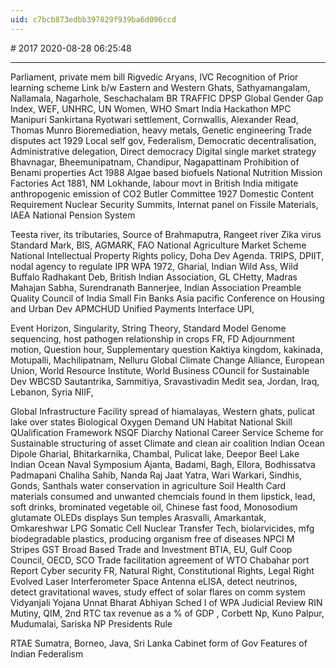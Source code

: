 ```yaml
---
uid: c7bcb873edbb397829f939ba6d096ccd
---
```


﻿# 2017
2020-08-28 06:25:48
            
---


Parliament, private mem bill
Rigvedic Aryans, IVC
Recognition of Prior learning scheme
Link b/w Eastern and Western Ghats, Sathyamangalam, Nallamala, Nagarhole, Seschachalam BR
TRAFFIC
DPSP
Global Gender Gap Index, WEF, UNHRC, UN Women, WHO
Smart India Hackathon
MPC
Manipuri Sankirtana
Ryotwari settlement, Cornwallis, Alexander Read, Thomas Munro
Bioremediation, heavy metals, Genetic engineering
Trade disputes act 1929
Local self gov, Federalism, Democratic decentralisation, Administrative delegation, Direct democracy
Digital single market strategy
Bhavnagar, Bheemunipatnam, Chandipur, Nagapattinam
Prohibition of Benami properties Act 1988
Algae based biofuels
National Nutrition Mission
Factories Act 1881, NM Lokhande, labour movt in British India
mitigate anthropogenic emission of CO2
Butler Committee 1927
Domestic Content Requirement
Nuclear Security Summits, Internat panel on Fissile Materials, IAEA
National Pension System

Teesta river, its tributaries, Source of Brahmaputra, Rangeet river
Zika virus
Standard Mark, BIS, AGMARK, FAO
National Agriculture Market Scheme
National Intellectual Property Rights policy, Doha Dev Agenda. TRIPS, DPIIT, nodal agency to regulate IPR
WPA 1972, Gharial, Indian Wild Ass, Wild Buffalo
Radhakant Deb, British Indian Association, GL CHetty, Madras Mahajan Sabha, Surendranath Bannerjee, Indian Association
Preamble
Quality Council of India
Small Fin Banks
Asia pacific Conference on Housing and Urban Dev APMCHUD
Unified Payments Interface UPI,

Event Horizon, Singularity, String Theory, Standard Model
Genome sequencing, host pathogen relationship in crops
FR, FD
Adjournment motion, Question hour, Supplementary question
Kaktiya kingdom, kakinada, Motupalli, Machilipatnam, Nelluru
Global Climate Change Alliance, European Union, World Resource Institute, World Business COuncil for Sustainable Dev WBCSD
Sautantrika, Sammitiya, Sravastivadin
Medit sea, Jordan, Iraq, Lebanon, Syria
NIIF,

Global Infrastructure Facility
spread of hiamalayas, Western ghats, pulicat lake over states
Biological Oxygen Demand
UN Habitat
National Skill QUalification Framework NSQF
Diarchy
National Career Service
Scheme for Sustainable structuring of asset
Climate and clean air coalition
Indian Ocean Dipole
Gharial, Bhitarkarnika, Chambal, Pulicat lake, Deepor Beel Lake
Indian Ocean Naval Symposium
Ajanta, Badami, Bagh, Ellora, Bodhissatva Padmapani
Chaliha Sahib, Nanda Raj Jaat Yatra, Wari Warkari, Sindhis, Gonds, Santhals
water conservation in agriculture
Soil Health Card
materials consumed and unwanted chemcials found in them lipstick, lead, soft drinks, brominated vegetable oil, Chinese fast food, Monosodium glutamate
OLEDs displays
Sun temples Arasvalli, Amarkantak, Omkareshwar
LPG
Somatic Cell Nuclear Transfer Tech, biolarvicides, mfg biodegradable plastics, producing organism free of diseases
NPCI
M Stripes
GST
Broad Based Trade and Investment BTIA, EU, Gulf Coop Council, OECD, SCO
Trade facilitation agreement of WTO
Chabahar port
Report Cyber security
FR, Natural Right, Constitutional Rights, Legal Right
Evolved Laser Interferometer Space Antenna eLISA, detect neutrinos, detect gravitational waves, study effect of solar flares on comm system
Vidyanjali Yojana
Unnat Bharat Abhiyan
Sched I of WPA
Judicial Review
RIN Mutiny, QIM, 2nd RTC
tax revenue as a % of GDP ,
Corbett Np, Kuno Palpur, Mudumalai, Sariska NP
Presidents Rule

RTAE
Sumatra, Borneo, Java, Sri Lanka
Cabinet form of Gov
Features of Indian Federalism













